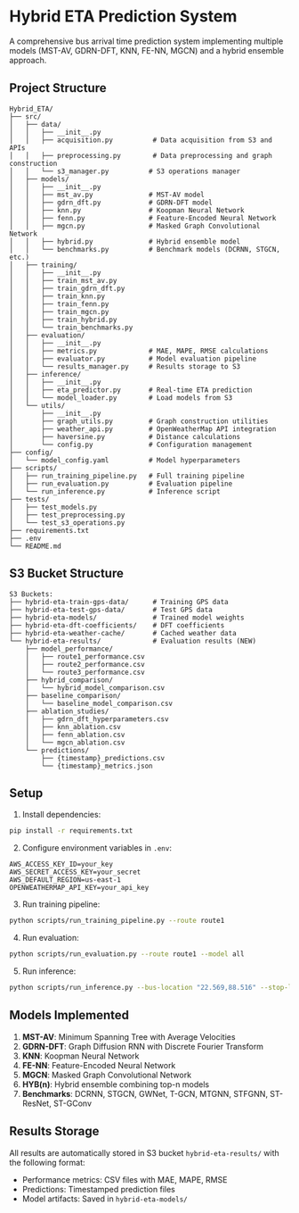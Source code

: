 # Hybrid ETA Prediction System

A comprehensive bus arrival time prediction system implementing multiple models (MST-AV, GDRN-DFT, KNN, FE-NN, MGCN) and a hybrid ensemble approach.

## Project Structure

```
Hybrid_ETA/
├── src/
│   ├── data/
│   │   ├── __init__.py
│   │   ├── acquisition.py          # Data acquisition from S3 and APIs
│   │   ├── preprocessing.py        # Data preprocessing and graph construction
│   │   └── s3_manager.py          # S3 operations manager
│   ├── models/
│   │   ├── __init__.py
│   │   ├── mst_av.py              # MST-AV model
│   │   ├── gdrn_dft.py            # GDRN-DFT model
│   │   ├── knn.py                 # Koopman Neural Network
│   │   ├── fenn.py                # Feature-Encoded Neural Network
│   │   ├── mgcn.py                # Masked Graph Convolutional Network
│   │   ├── hybrid.py              # Hybrid ensemble model
│   │   └── benchmarks.py          # Benchmark models (DCRNN, STGCN, etc.)
│   ├── training/
│   │   ├── __init__.py
│   │   ├── train_mst_av.py
│   │   ├── train_gdrn_dft.py
│   │   ├── train_knn.py
│   │   ├── train_fenn.py
│   │   ├── train_mgcn.py
│   │   ├── train_hybrid.py
│   │   └── train_benchmarks.py
│   ├── evaluation/
│   │   ├── __init__.py
│   │   ├── metrics.py             # MAE, MAPE, RMSE calculations
│   │   ├── evaluator.py           # Model evaluation pipeline
│   │   └── results_manager.py     # Results storage to S3
│   ├── inference/
│   │   ├── __init__.py
│   │   ├── eta_predictor.py       # Real-time ETA prediction
│   │   └── model_loader.py        # Load models from S3
│   └── utils/
│       ├── __init__.py
│       ├── graph_utils.py         # Graph construction utilities
│       ├── weather_api.py         # OpenWeatherMap API integration
│       ├── haversine.py           # Distance calculations
│       └── config.py              # Configuration management
├── config/
│   └── model_config.yaml          # Model hyperparameters
├── scripts/
│   ├── run_training_pipeline.py   # Full training pipeline
│   ├── run_evaluation.py          # Evaluation pipeline
│   └── run_inference.py           # Inference script
├── tests/
│   ├── test_models.py
│   ├── test_preprocessing.py
│   └── test_s3_operations.py
├── requirements.txt
├── .env
└── README.md
```

## S3 Bucket Structure

```
S3 Buckets:
├── hybrid-eta-train-gps-data/      # Training GPS data
├── hybrid-eta-test-gps-data/       # Test GPS data
├── hybrid-eta-models/              # Trained model weights
├── hybrid-eta-dft-coefficients/    # DFT coefficients
├── hybrid-eta-weather-cache/       # Cached weather data
└── hybrid-eta-results/             # Evaluation results (NEW)
    ├── model_performance/
    │   ├── route1_performance.csv
    │   ├── route2_performance.csv
    │   └── route3_performance.csv
    ├── hybrid_comparison/
    │   └── hybrid_model_comparison.csv
    ├── baseline_comparison/
    │   └── baseline_model_comparison.csv
    ├── ablation_studies/
    │   ├── gdrn_dft_hyperparameters.csv
    │   ├── knn_ablation.csv
    │   ├── fenn_ablation.csv
    │   └── mgcn_ablation.csv
    └── predictions/
        ├── {timestamp}_predictions.csv
        └── {timestamp}_metrics.json
```

## Setup

1. Install dependencies:
```bash
pip install -r requirements.txt
```

2. Configure environment variables in `.env`:
```
AWS_ACCESS_KEY_ID=your_key
AWS_SECRET_ACCESS_KEY=your_secret
AWS_DEFAULT_REGION=us-east-1
OPENWEATHERMAP_API_KEY=your_api_key
```

3. Run training pipeline:
```bash
python scripts/run_training_pipeline.py --route route1
```

4. Run evaluation:
```bash
python scripts/run_evaluation.py --route route1 --model all
```

5. Run inference:
```bash
python scripts/run_inference.py --bus-location "22.569,88.516" --stop-location "22.653,88.360"
```

## Models Implemented

1. **MST-AV**: Minimum Spanning Tree with Average Velocities
2. **GDRN-DFT**: Graph Diffusion RNN with Discrete Fourier Transform
3. **KNN**: Koopman Neural Network
4. **FE-NN**: Feature-Encoded Neural Network
5. **MGCN**: Masked Graph Convolutional Network
6. **HYB(n)**: Hybrid ensemble combining top-n models
7. **Benchmarks**: DCRNN, STGCN, GWNet, T-GCN, MTGNN, STFGNN, ST-ResNet, ST-GConv

## Results Storage

All results are automatically stored in S3 bucket `hybrid-eta-results/` with the following format:
- Performance metrics: CSV files with MAE, MAPE, RMSE
- Predictions: Timestamped prediction files
- Model artifacts: Saved in `hybrid-eta-models/`
